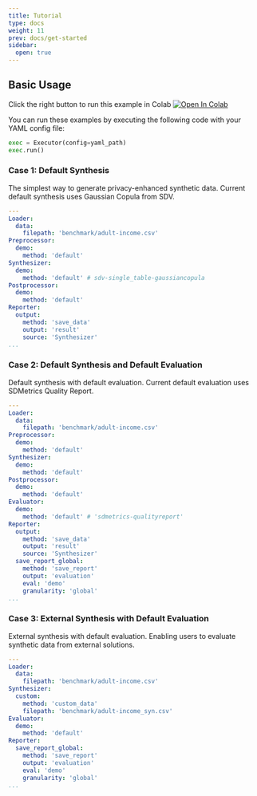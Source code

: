 ```yaml
---
title: Tutorial
type: docs
weight: 11
prev: docs/get-started
sidebar:
  open: true
---
```


## Basic Usage

Click the right button to run this example in Colab [![Open In Colab](https://colab.research.google.com/assets/colab-badge.svg)](https://colab.research.google.com/github/nics-tw/petsard/blob/628-guide---tutorial/demo/basic-usage.ipynb)

You can run these examples by executing the following code with your YAML config file:

```python
exec = Executor(config=yaml_path)
exec.run()
```


### Case 1: Default Synthesis

The simplest way to generate privacy-enhanced synthetic data.
Current default synthesis uses Gaussian Copula from SDV.

```yaml
---
Loader:
  data:
    filepath: 'benchmark/adult-income.csv'
Preprocessor:
  demo:
    method: 'default'
Synthesizer:
  demo:
    method: 'default' # sdv-single_table-gaussiancopula
Postprocessor:
  demo:
    method: 'default'
Reporter:
  output:
    method: 'save_data'
    output: 'result'
    source: 'Synthesizer'
...
```


### Case 2: Default Synthesis and Default Evaluation

Default synthesis with default evaluation.
Current default evaluation uses SDMetrics Quality Report.

```yaml
---
Loader:
  data:
    filepath: 'benchmark/adult-income.csv'
Preprocessor:
  demo:
    method: 'default'
Synthesizer:
  demo:
    method: 'default'
Postprocessor:
  demo:
    method: 'default'
Evaluator:
  demo:
    method: 'default' # 'sdmetrics-qualityreport'
Reporter:
  output:
    method: 'save_data'
    output: 'result'
    source: 'Synthesizer'
  save_report_global:
    method: 'save_report'
    output: 'evaluation'
    eval: 'demo'
    granularity: 'global'
...
```


### Case 3: External Synthesis with Default Evaluation

External synthesis with default evaluation.
Enabling users to evaluate synthetic data from external solutions.

```yaml
---
Loader:
  data:
    filepath: 'benchmark/adult-income.csv'
Synthesizer:
  custom:
    method: 'custom_data'
    filepath: 'benchmark/adult-income_syn.csv'
Evaluator:
  demo:
    method: 'default'
Reporter:
  save_report_global:
    method: 'save_report'
    output: 'evaluation'
    eval: 'demo'
    granularity: 'global'
...
```